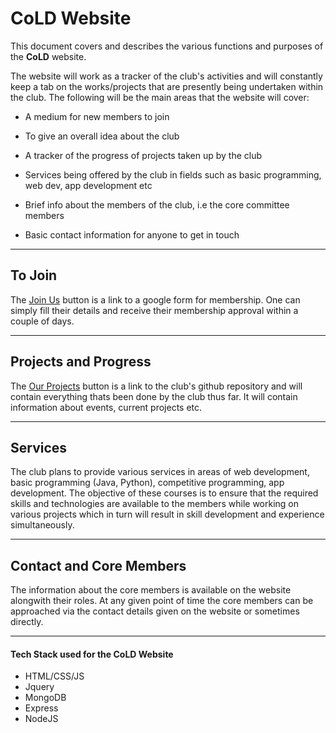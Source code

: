 # **CoLD Website**
This document covers and describes the various functions and purposes of the **CoLD** website.<br>

The website will work as a tracker of the club's activities and will constantly keep a tab on the works/projects that are presently being undertaken within the club. The following will be the main areas that the website will cover:

* A medium for new members to join
* To give an overall idea about the club
* A tracker of the progress of projects taken up by the club

* Services being offered by the club in fields such as basic programming, web dev, app development etc
* Brief info about the members of the club, i.e the core committee members
* Basic contact information for anyone to get in touch

***
## To Join

The [Join Us](https://docs.google.com/forms/d/e/1FAIpQLSe763-pHHXFPQyo7MzlrN63zf0p2M--lsMmLNmnki4GdsHZew/viewform) button is a link to a google form for membership. One can simply fill their details and receive their membership approval within a couple of days.

---
## Projects and Progress

The [ Our Projects](https://github.com/CoLDorg) button is a link to the club's github repository and will contain everything thats been done by the club thus far. It will contain information about events, current projects etc.

---
## Services
The club plans to provide various services in areas of web development, basic programming (Java, Python), competitive programming, app development. The objective of these courses is to ensure that the required skills and technologies are available to the members while working on various projects which in turn will result in skill development and experience simultaneously.

---

## Contact and Core Members
The information about the core members is available on the website alongwith their roles. At any given point of time the core members can be approached via the contact details given on the website or sometimes directly.

***

#### Tech Stack used for the **CoLD** Website

* HTML/CSS/JS
* Jquery
* MongoDB
* Express
* NodeJS




